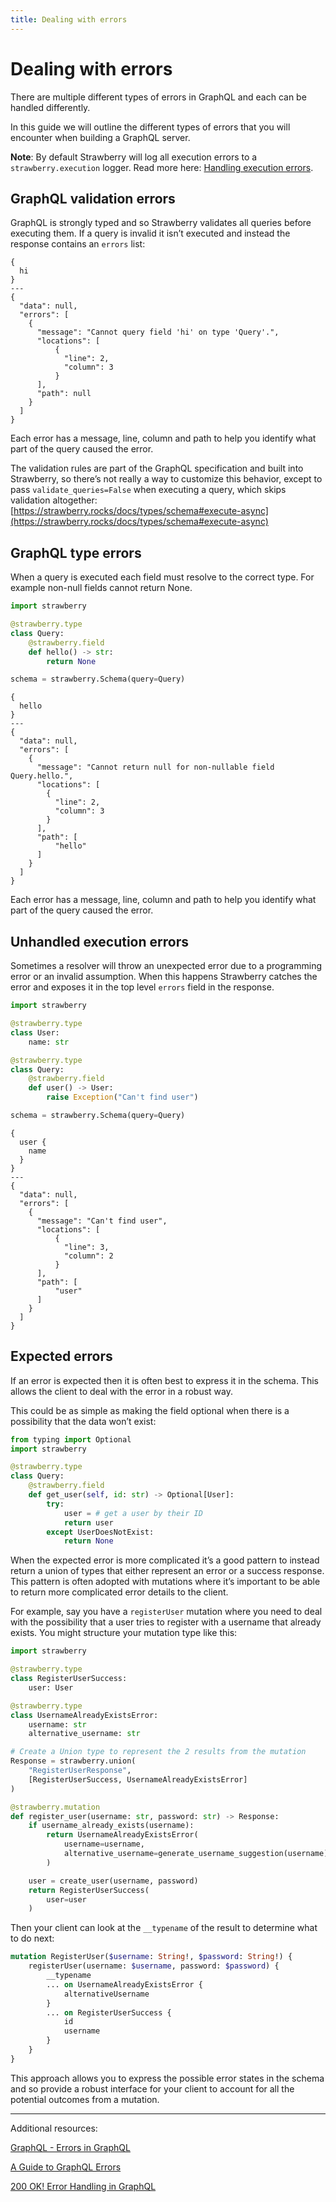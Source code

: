 ```yaml
---
title: Dealing with errors
---
```


# Dealing with errors

There are multiple different types of errors in GraphQL and each can be handled differently.

In this guide we will outline the different types of errors that you will encounter when building a GraphQL server.

**Note**: By default Strawberry will log all execution errors to a `strawberry.execution` logger. Read more here: [Handling execution errors](../types/schema#handling-execution-errors).

## GraphQL validation errors

GraphQL is strongly typed and so Strawberry validates all queries before executing them. If a query is invalid it isn’t executed and instead the response contains an `errors` list:

```graphql+response
{
  hi
}
---
{
  "data": null,
  "errors": [
	{
	  "message": "Cannot query field 'hi' on type 'Query'.",
	  "locations": [
		  {
		    "line": 2,
		    "column": 3
		  }
	  ],
	  "path": null
	}
  ]
}
```

Each error has a message, line, column and path to help you identify what part of the query caused the error.

The validation rules are part of the GraphQL specification and built into Strawberry, so there’s not really a way to customize this behavior, except to pass `validate_queries=False` when executing a query, which skips validation altogether: [https://strawberry.rocks/docs/types/schema#execute-async](https://strawberry.rocks/docs/types/schema#execute-async)

## GraphQL type errors

When a query is executed each field must resolve to the correct type. For example non-null fields cannot return None.

```python
import strawberry

@strawberry.type
class Query:
	@strawberry.field
	def hello() -> str:
		return None

schema = strawberry.Schema(query=Query)
```

```graphql+response
{
  hello
}
---
{
  "data": null,
  "errors": [
	{
	  "message": "Cannot return null for non-nullable field Query.hello.",
	  "locations": [
		{
		  "line": 2,
		  "column": 3
		}
	  ],
	  "path": [
		  "hello"
	  ]
	}
  ]
}
```

Each error has a message, line, column and path to help you identify what part of the query caused the error.

## Unhandled execution errors

Sometimes a resolver will throw an unexpected error due to a programming error or an invalid assumption. When this happens Strawberry catches the error and exposes it in the top level `errors` field in the response.

```python
import strawberry

@strawberry.type
class User:
	name: str

@strawberry.type
class Query:
	@strawberry.field
	def user() -> User:
		raise Exception("Can't find user")

schema = strawberry.Schema(query=Query)
```

```graphql+response
{
  user {
	name
  }
}
---
{
  "data": null,
  "errors": [
	{
	  "message": "Can't find user",
	  "locations": [
		  {
		    "line": 3,
		    "column": 2
		  }
	  ],
	  "path": [
		  "user"
	  ]
	}
  ]
}
```

## Expected errors

If an error is expected then it is often best to express it in the schema. This allows the client to deal with the error in a robust way.

This could be as simple as making the field optional when there is a possibility that the data won’t exist:

```python
from typing import Optional
import strawberry

@strawberry.type
class Query:
	@strawberry.field
	def get_user(self, id: str) -> Optional[User]:
		try:
			user = # get a user by their ID
			return user
		except UserDoesNotExist:
			return None
```

When the expected error is more complicated it’s a good pattern to instead return a union of types that either represent an error or a success response. This pattern is often adopted with mutations where it’s important to be able to return more complicated error details to the client.

For example, say you have a `registerUser` mutation where you need to deal with the possibility that a user tries to register with a username that already exists. You might structure your mutation type like this:

```python
import strawberry

@strawberry.type
class RegisterUserSuccess:
	user: User

@strawberry.type
class UsernameAlreadyExistsError:
	username: str
	alternative_username: str

# Create a Union type to represent the 2 results from the mutation
Response = strawberry.union(
	"RegisterUserResponse",
	[RegisterUserSuccess, UsernameAlreadyExistsError]
)

@strawberry.mutation
def register_user(username: str, password: str) -> Response:
	if username_already_exists(username):
		return UsernameAlreadyExistsError(
			username=username,
			alternative_username=generate_username_suggestion(username)
		)

	user = create_user(username, password)
	return RegisterUserSuccess(
		user=user
	)
```

Then your client can look at the `__typename` of the result to determine what to do next:

```graphql
mutation RegisterUser($username: String!, $password: String!) {
	registerUser(username: $username, password: $password) {
		__typename
		... on UsernameAlreadyExistsError {
			alternativeUsername
		}
		... on RegisterUserSuccess {
			id
			username
		}
	}
}
```

This approach allows you to express the possible error states in the schema and so provide a robust interface for your client to account for all the potential outcomes from a mutation.

---

Additional resources:

[GraphQL - Errors in GraphQL](https://graphql-ruby.org/errors/overview.html)

[A Guide to GraphQL Errors](https://productionreadygraphql.com/2020-08-01-guide-to-graphql-errors/)

[200 OK! Error Handling in GraphQL](https://sachee.medium.com/200-ok-error-handling-in-graphql-7ec869aec9bc)

